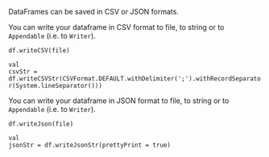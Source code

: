 <?xml version='1.0' encoding='UTF-8'?><topic xsi:noNamespaceSchemaLocation="https://resources.jetbrains.com/stardust/topic.v2.xsd" meta-keywords="" xmlns:xsi="http://www.w3.org/2001/XMLSchema-instance" id="write" title="Writing dataframes" _md-based="true"> 
<p _o="102" _o-sc="3,0" _o-l="3" _o-e="4,0" _o-tl="-1" _o-s="3,0" _o-cl="0" id="a28a9b24">DataFrames can be saved in CSV or JSON formats.</p>
<chapter _o="151" _o-sc="5,4" _o-l="5" _o-e="5,18" _o-tl="-1" _o-s="5,0" _o-cl="0" id="writing-to-csv" title="Writing to CSV">
<p _o="171" _o-sc="7,0" _o-l="7" _o-e="9,0" _o-tl="-1" _o-s="7,0" _o-cl="0" id="9efa6f47">You can write your dataframe in CSV format to file, to string or to <code _o="239" _o-sc="7,69" _o-l="7" _o-e="7,80" _o-tl="-1" _o-s="7,68" _o-cl="68" id="88af9edf">Appendable</code>
(i.e. to <code _o="261" _o-sc="8,10" _o-l="8" _o-e="8,17" _o-tl="-1" _o-s="8,9" _o-cl="9" id="24166f91">Writer</code>).</p>

<code _o="295" _o-sc="13,0" _o-l="12" _o-e="14,3" _o-tl="-1" _o-s="12,0" style="block" _o-cl="0" id="de6f689a" lang="kotlin">df.writeCSV(file)
</code>


<code _o="366" _o-sc="21,0" _o-l="20" _o-e="22,3" _o-tl="-1" _o-s="20,0" style="block" _o-cl="0" id="87b7d91a" lang="kotlin">val csvStr = df.writeCSVStr(CSVFormat.DEFAULT.withDelimiter(';').withRecordSeparator(System.lineSeparator()))
</code>

</chapter><chapter _o="504" _o-sc="26,4" _o-l="26" _o-e="26,19" _o-tl="-1" _o-s="26,0" _o-cl="0" id="writing-to-json" title="Writing to JSON">
<p _o="525" _o-sc="28,0" _o-l="28" _o-e="30,0" _o-tl="-1" _o-s="28,0" _o-cl="0" id="4e709598">You can write your dataframe in JSON format to file, to string or to <code _o="594" _o-sc="28,70" _o-l="28" _o-e="28,81" _o-tl="-1" _o-s="28,69" _o-cl="69" id="2bf71219">Appendable</code>
(i.e. to <code _o="616" _o-sc="29,10" _o-l="29" _o-e="29,17" _o-tl="-1" _o-s="29,9" _o-cl="9" id="d6541658">Writer</code>).</p>

<code _o="651" _o-sc="34,0" _o-l="33" _o-e="35,3" _o-tl="-1" _o-s="33,0" style="block" _o-cl="0" id="b6ae26a7" lang="kotlin">df.writeJson(file)
</code>


<code _o="724" _o-sc="42,0" _o-l="41" _o-e="43,3" _o-tl="-1" _o-s="41,0" style="block" _o-cl="0" id="1eca8eb" lang="kotlin">val jsonStr = df.writeJsonStr(prettyPrint = true)
</code>

</chapter></topic>